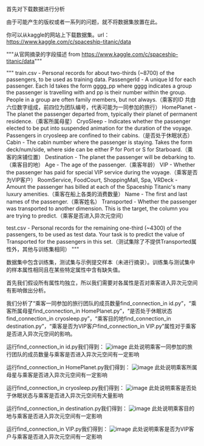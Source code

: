 首先对下载数据进行分析

由于可能产生的版权或者一系列的问题，就不将数据集放置在此。

你可以从kaggle的网站上下载数据集。url：https://www.kaggle.com/c/spaceship-titanic/data

"""从官网摘录的字段描述 from https://www.kaggle.com/c/spaceship-titanic/data"""

"""
train.csv - Personal records for about two-thirds (~8700) of the passengers, to be used as training data.
PassengerId - A unique Id for each passenger. Each Id takes the form gggg_pp where gggg indicates a group the passenger is travelling with and pp is their number within the group. People in a group are often family members, but not always.（乘客的ID 共由六位数字组成，前四位为团队编号，代表可能为一同参加的旅行）
HomePlanet - The planet the passenger departed from, typically their planet of permanent residence.（乘客所属母星）
CryoSleep - Indicates whether the passenger elected to be put into suspended animation for the duration of the voyage. Passengers in cryosleep are confined to their cabins.（是否处于休眠状态）
Cabin - The cabin number where the passenger is staying. Takes the form deck/num/side, where side can be either P for Port or S for Starboard.（乘客的床铺位置）
Destination - The planet the passenger will be debarking to.（乘客目的地）
Age - The age of the passenger.（乘客年龄）
VIP - Whether the passenger has paid for special VIP service during the voyage.（乘客是否为VIP客户）
RoomService, FoodCourt, ShoppingMall, Spa, VRDeck - Amount the passenger has billed at each of the Spaceship Titanic's many luxury amenities.（乘客在船上各类的消费数量）
Name - The first and last names of the passenger.（乘客姓名）
Transported - Whether the passenger was transported to another dimension. This is the target, the column you are trying to predict.（乘客是否进入异次元空间）

test.csv - Personal records for the remaining one-third (~4300) of the passengers, to be used as test data. Your task is to predict the value of Transported for the passengers in this set.（测试集除了不提供Transported属性外，其他与训练集相同）
"""

数据集中包含训练集，测试集与示例提交样本（未进行摘录）。训练集与测试集中的样本属性相同且在某些特定属性中含有缺失值。

首先我们假设所有属性均独立，所以我们需要对各属性是否对乘客进入异次元空间有影响做出分析。

我们分析了“乘客一同参加的旅行团队的成员数量find_connection_in id.py”，“乘客所属母星find_connection_in HomePlanet.py”，“是否处于休眠状态find_connection_in cryosleep.py”，“乘客目的地find_connection_in destination.py”，“乘客是否为VIP客户find_connection_in VIP.py”属性对于乘客是否进入异次元空间的影响。

运行find_connection_in id.py我们得到：
![image](https://user-images.githubusercontent.com/46309653/157363548-48b35f71-b0b2-4dac-b7ad-b717cf37647f.png)
此处说明乘客一同参加的旅行团队的成员数量与乘客是否进入异次元空间有一定影响

运行find_connection_in HomePlanet.py我们得到：
![image](https://user-images.githubusercontent.com/46309653/157363760-3efed50e-6be2-47df-af41-8185aa9639f6.png)
此处说明乘客所属母星与乘客是否进入异次元空间有一定影响

运行find_connection_in cryosleep.py我们得到：
![image](https://user-images.githubusercontent.com/46309653/157363839-8d68f38a-300e-47e1-a43d-51ee37bb62c3.png)
此处说明乘客是否处于休眠状态与乘客是否进入异次元空间有大量影响

运行find_connection_in destination.py我们得到：
![image](https://user-images.githubusercontent.com/46309653/157363918-bef72a32-bbd6-4494-85d8-1b52f23d6437.png)
此处说明乘客目的地与乘客是否进入异次元空间有一定影响

运行find_connection_in VIP.py我们得到：
![image](https://user-images.githubusercontent.com/46309653/157363918-bef72a32-bbd6-4494-85d8-1b52f23d6437.png)
此处说明乘客是否为VIP客户与乘客是否进入异次元空间有一定影响


